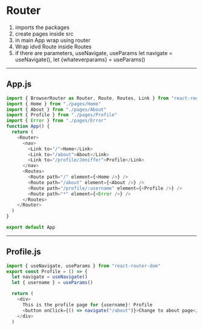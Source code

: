 # Router

1. imports the packages
2. create pages inside src
3. in main App wrap using router
4. Wrap idvd Route inside Routes
5. if there are parameters, useNavigate, useParams
   let navigate = useNavigate(), let {whateverparams} = useParams()

---

## App.js

```js
import { BrowserRouter as Router, Route, Routes, Link } from "react-router-dom"
import { Home } from "./pages/Home"
import { About } from "./pages/About"
import { Profile } from "./pages/Profile"
import { Error } from "./pages/Error"
function App() {
  return (
    <Router>
      <nav>
        <Link to="/">Home</Link>
        <Link to="/about">About</Link>
        <Link to="/profile/Jeniffer">Profile</Link>
      </nav>
      <Routes>
        <Route path="/" element={<Home />} />
        <Route path="/about" element={<About />} />
        <Route path="/profile/:username" element={<Profile />} />
        <Route path="*" element={<Error />} />
      </Routes>
    </Router>
  )
}

export default App
```

---

## Profile.js

```js
import { useNavigate, useParams } from "react-router-dom"
export const Profile = () => {
  let navigate = useNavigate()
  let { username } = useParams()

  return (
    <div>
      This is the profile page for {username}! Profile
      <button onClick={() => navigate("/about")}>Change to about page</button>
    </div>
  )
```
